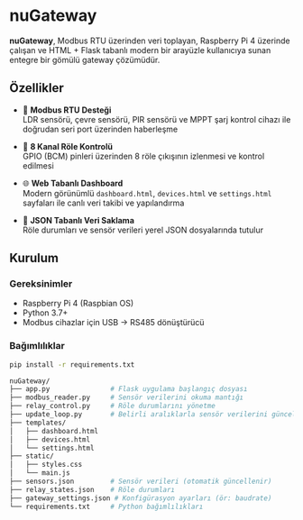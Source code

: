# nuGateway

**nuGateway**, Modbus RTU üzerinden veri toplayan, Raspberry Pi 4 üzerinde çalışan ve HTML + Flask tabanlı modern bir arayüzle kullanıcıya sunan entegre bir gömülü gateway çözümüdür.

## Özellikler

- 📡 **Modbus RTU Desteği**  
  LDR sensörü, çevre sensörü, PIR sensörü ve MPPT şarj kontrol cihazı ile doğrudan seri port üzerinden haberleşme

- 🔌 **8 Kanal Röle Kontrolü**  
  GPIO (BCM) pinleri üzerinden 8 röle çıkışının izlenmesi ve kontrol edilmesi

- 🌐 **Web Tabanlı Dashboard**  
  Modern görünümlü `dashboard.html`, `devices.html` ve `settings.html` sayfaları ile canlı veri takibi ve yapılandırma

- 📁 **JSON Tabanlı Veri Saklama**  
  Röle durumları ve sensör verileri yerel JSON dosyalarında tutulur

## Kurulum

### Gereksinimler

- Raspberry Pi 4 (Raspbian OS)
- Python 3.7+
- Modbus cihazlar için USB → RS485 dönüştürücü

### Bağımlılıklar

```bash
pip install -r requirements.txt

nuGateway/
├── app.py               # Flask uygulama başlangıç dosyası
├── modbus_reader.py     # Sensör verilerini okuma mantığı
├── relay_control.py     # Röle durumlarını yönetme
├── update_loop.py       # Belirli aralıklarla sensör verilerini güncelleme
├── templates/
│   ├── dashboard.html
│   ├── devices.html
│   └── settings.html
├── static/
│   ├── styles.css
│   └── main.js
├── sensors.json         # Sensör verileri (otomatik güncellenir)
├── relay_states.json    # Röle durumları
├── gateway_settings.json # Konfigürasyon ayarları (ör: baudrate)
└── requirements.txt     # Python bağımlılıkları
